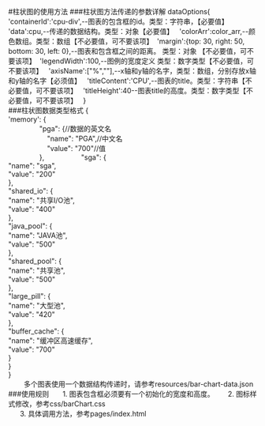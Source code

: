 #柱状图的使用方法
###柱状图方法传递的参数详解
	dataOptions{  
	'containerId':'cpu-div',--图表的包含框的id。类型：字符串，【必要值】  
	'data':cpu,--传递的数据结构。类型：对象【必要值】  
	'colorArr':color_arr,--颜色数组。类型：数组【不必要值，可不要该项】  
	'margin':{top: 30, right: 50, bottom: 30, left: 0},--图表和包含框之间的距离。 类型：对象 【不必要值，可不要该项】  
	'legendWidth':100,--图例的宽度定义 类型：数字类型【不必要值，可不要该项】  
	'axisName':["%",""],--x轴和y轴的名字，类型：数组，分别存放x轴和y轴的名字【必须值】  
	'titleContent':'CPU',--图表的title。类型：字符串【不必要值，可不要该项】  
	'titleHeight':40--图表title的高度。类型：数字类型【不必要值，可不要该项】  
  	}  
###柱状图数据类型格式
 {  
             'memory': {  
                 "pga": {//数据的英文名   
                     "name": "PGA",//中文名  
                     "value": "700"//值  
                 },  
                 "sga": {  
                     "name": "sga",  
                     "value": "200"  
                 },  
                 "shared_io": {  
                     "name": "共享I/O池",  
                     "value": "400"  
                 },  
                 "java_pool": {  
                     "name": "JAVA池",  
                     "value": "500"  
                 },  
                 "shared_pool": {  
                     "name": "共享池",  
                     "value": "500"  
                 },  
                 "large_pill": {  
                     "name": "大型池",  
                     "value": "420"  
                 },  
                 "buffer_cache": {  
                     "name": "缓冲区高速缓存",  
                     "value": "700"  
                 }  
             }  
         }  
         多个图表使用一个数据结构传递时，请参考resources/bar-chart-data.json  
###使用规则
       1. 图表包含框必须要有一个初始化的宽度和高度。
       2. 图标样式修改，参考css/barChart.css  
       3. 具体调用方法，参考pages/index.html
